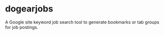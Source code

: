 # dogearjobs

A Google site keyword job search tool to generate bookmarks or tab groups for job postings.
